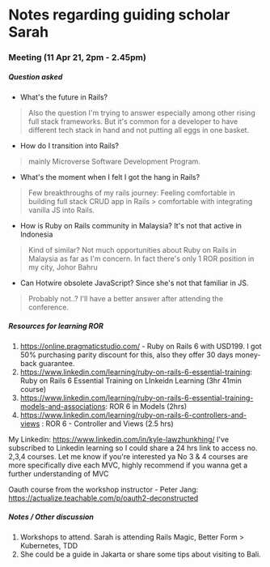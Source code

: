 # Notes regarding guiding scholar Sarah

### Meeting (11 Apr 21, 2pm - 2.45pm)

##### Question asked
- What's the future in Rails?
> Also the question I'm trying to answer especially among other rising full stack frameworks. But it's common for a developer to have different tech stack in hand and not putting all eggs in one basket.
- How do I transition into Rails?
> mainly Microverse Software Development Program.
- What's the moment when I felt I got the hang in Rails?
> Few breakthroughs of my rails journey: Feeling comfortable in building full stack CRUD app in Rails > comfortable with integrating vanilla JS into Rails.
- How is Ruby on Rails community in Malaysia? It's not that active in Indonesia
> Kind of similar? Not much opportunities about Ruby on Rails in Malaysia as far as I'm concern. In fact there's only 1 ROR position in my city, Johor Bahru
- Can Hotwire obsolete JavaScript? Since she's not that familiar in JS.
> Probably not..? I'll have a better answer after attending the conference.

##### Resources for learning ROR
1. https://online.pragmaticstudio.com/ - Ruby on Rails 6 with USD199. I got 50% purchasing parity discount for this, also they offer 30 days money-back guarantee.
2. https://www.linkedin.com/learning/ruby-on-rails-6-essential-training: Ruby on Rails 6 Essential Training on LInkeidn Learning (3hr 41min course)
3. https://www.linkedin.com/learning/ruby-on-rails-6-essential-training-models-and-associations: ROR 6 in Models (2hrs)
4. https://www.linkedin.com/learning/ruby-on-rails-6-controllers-and-views : ROR 6 - Controller and Views (2.5 hrs)

My Linkedin: https://www.linkedin.com/in/kyle-lawzhunkhing/
I've subscribed to Linkedin learning so I could share a 24 hrs link to access no. 2,3,4 courses. Let me know if you're interested ya
No 3 & 4 courses are more specifically dive each MVC, highly recommend if you wanna get a further understanding of MVC

Oauth course from the workshop instructor - Peter Jang: https://actualize.teachable.com/p/oauth2-deconstructed

##### Notes / Other discussion
1. Workshops to attend. Sarah is attending Rails Magic, Better Form > Kubernetes, TDD 
2. She could be a guide in Jakarta or share some tips about visiting to Bali.

